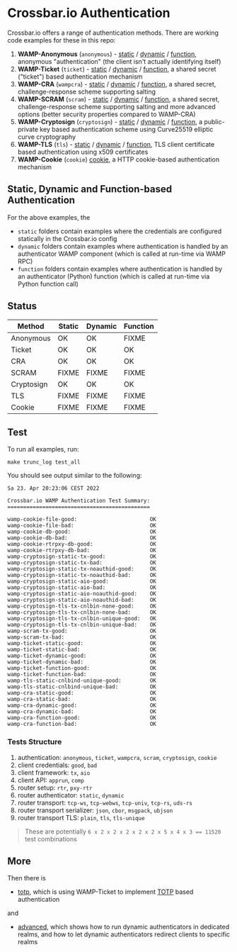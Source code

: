 # Crossbar.io Authentication

Crossbar.io offers a range of authentication methods. There are working code examples for these in this repo:

1. **WAMP-Anonymous** (`anonymous`) - [static](anonymous/static) / [dynamic](anonymous/dynamic) / [function](anonymous/function), anonymous "authentication" (the client isn't actually identifying itself)
2. **WAMP-Ticket** (`ticket`) - [static](ticket/static) / [dynamic](ticket/dynamic) / [function](ticket/function), a shared secret ("ticket") based authentication mechanism
3. **WAMP-CRA** (`wampcra`) - [static](wampcra/static) / [dynamic](wampcra/dynamic) / [function](wampcra/function), a shared secret, challenge-response scheme supporting salting
4. **WAMP-SCRAM** (`scram`) - [static](scram/static) / [dynamic](scram/dynamic) / [function](scram/function), a shared secret, challenge-response scheme supporting salting and more advanced options (better security properties compared to WAMP-CRA)
5. **WAMP-Cryptosign** (`cryptosign`) - [static](cryptosign/static) / [dynamic](cryptosign/dynamic) / [function](cryptosign/function), a public-private key based authentication scheme using Curve25519 elliptic curve cryptography
6. **WAMP-TLS** (`tls`) - [static](tls/static) / [dynamic](tls/dynamic) / [function](tls/function), TLS client certificate based authentication using x509 certificates
7. **WAMP-Cookie** (`cookie`) [cookie](cookie), a HTTP cookie-based authentication mechanism

## Static, Dynamic and Function-based Authentication

For the above examples, the

* `static` folders contain examples where the credentials are configured statically in the Crossbar.io config
* `dynamic` folders contain examples where authentication is handled by an authenticator WAMP component (which is called at run-time via WAMP RPC)
* `function` folders contain examples where authentication is handled by an authenticator (Python) function (which is called at run-time via Python function call)

## Status

Method | Static | Dynamic | Function
-- | -- | -- | --
Anonymous | OK | OK | FIXME
Ticket | OK | OK | OK
CRA | OK | OK | OK
SCRAM | FIXME | FIXME | FIXME
Cryptosign | OK | OK | OK
TLS | FIXME | FIXME | FIXME
Cookie | FIXME | FIXME | FIXME

## Test

To run all examples, run:

```
make trunc_log test_all
```

You should see output similar to the following:

```
Sa 23. Apr 20:23:06 CEST 2022

Crossbar.io WAMP Authentication Test Summary:
=============================================

wamp-cookie-file-good:                       OK
wamp-cookie-file-bad:                        OK
wamp-cookie-db-good:                         OK
wamp-cookie-db-bad:                          OK
wamp-cookie-rtrpxy-db-good:                  OK
wamp-cookie-rtrpxy-db-bad:                   OK
wamp-cryptosign-static-tx-good:              OK
wamp-cryptosign-static-tx-bad:               OK
wamp-cryptosign-static-tx-noauthid-good:     OK
wamp-cryptosign-static-tx-noauthid-bad:      OK
wamp-cryptosign-static-aio-good:             OK
wamp-cryptosign-static-aio-bad:              OK
wamp-cryptosign-static-aio-noauthid-good:    OK
wamp-cryptosign-static-aio-noauthid-bad:     OK
wamp-cryptosign-tls-tx-cnlbin-none-good:     OK
wamp-cryptosign-tls-tx-cnlbin-none-bad:      OK
wamp-cryptosign-tls-tx-cnlbin-unique-good:   OK
wamp-cryptosign-tls-tx-cnlbin-unique-bad:    OK
wamp-scram-tx-good:                          OK
wamp-scram-tx-bad:                           OK
wamp-ticket-static-good:                     OK
wamp-ticket-static-bad:                      OK
wamp-ticket-dynamic-good:                    OK
wamp-ticket-dynamic-bad:                     OK
wamp-ticket-function-good:                   OK
wamp-ticket-function-bad:                    OK
wamp-tls-static-cnlbind-unique-good:         OK
wamp-tls-static-cnlbind-unique-bad:          OK
wamp-cra-static-good:                        OK
wamp-cra-static-bad:                         OK
wamp-cra-dynamic-good:                       OK
wamp-cra-dynamic-bad:                        OK
wamp-cra-function-good:                      OK
wamp-cra-function-bad:                       OK
```

### Tests Structure

1. authentication: `anonymous`, `ticket`, `wampcra`, `scram`, `cryptosign`, `cookie`
2. client credentials: `good`, `bad`
3. client framework: `tx`, `aio`
4. client API: `apprun`, `comp`
5. router setup: `rtr`, `pxy-rtr`
6. router authenticator: `static`, `dynamic`
7. router transport: `tcp-ws`, `tcp-webws`, `tcp-univ`, `tcp-rs`, `uds-rs`
8. router transport serializer: `json`, `cbor`, `msgpack`, `ubjson`
9. router transport TLS: `plain`, `tls`, `tls-unique`

> These are potentially `6 x 2 x 2 x 2 x 2 x 2 x 5 x 4 x 3 == 11520` test combinations

## More

Then there is

* [totp](ticket/totp), which is using WAMP-Ticket to implement [TOTP](https://en.wikipedia.org/wiki/Time-based_One-time_Password_Algorithm) based authentication

and

* [advanced](advanced), which shows how to run dynamic authenticators in dedicated realms, and how to let dynamic authenticators redirect clients to specific realms

